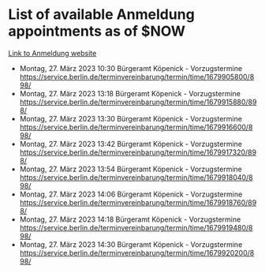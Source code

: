 # List of available Anmeldung appointments as of $NOW
[Link to Anmeldung website](https://service.berlin.de/terminvereinbarung/termin/tag.php?termin=1&anliegen[]=120686&dienstleisterlist=122210,122217,327316,122219,327312,122227,327314,122231,327346,122243,327348,122254,122252,329742,122260,329745,122262,329748,122271,327278,122273,327274,122277,327276,330436,122280,327294,122282,327290,122284,327292,122291,327270,122285,327266,122286,327264,122296,327268,150230,329760,122297,327286,122294,327284,122312,329763,122314,329775,122304,327330,122311,327334,122309,327332,317869,122281,327352,122279,329772,122283,122276,327324,122274,327326,122267,329766,122246,327318,122251,327320,122257,327322,122208,327298,122226,327300&herkunft=http%3A%2F%2Fservice.berlin.de%2Fdienstleistung%2F120686%2F)
- Montag, 27. März 2023 10:30 Bürgeramt Köpenick - Vorzugstermine https://service.berlin.de/terminvereinbarung/termin/time/1679905800/898/
- Montag, 27. März 2023 13:18 Bürgeramt Köpenick - Vorzugstermine https://service.berlin.de/terminvereinbarung/termin/time/1679915880/898/
- Montag, 27. März 2023 13:30 Bürgeramt Köpenick - Vorzugstermine https://service.berlin.de/terminvereinbarung/termin/time/1679916600/898/
- Montag, 27. März 2023 13:42 Bürgeramt Köpenick - Vorzugstermine https://service.berlin.de/terminvereinbarung/termin/time/1679917320/898/
- Montag, 27. März 2023 13:54 Bürgeramt Köpenick - Vorzugstermine https://service.berlin.de/terminvereinbarung/termin/time/1679918040/898/
- Montag, 27. März 2023 14:06 Bürgeramt Köpenick - Vorzugstermine https://service.berlin.de/terminvereinbarung/termin/time/1679918760/898/
- Montag, 27. März 2023 14:18 Bürgeramt Köpenick - Vorzugstermine https://service.berlin.de/terminvereinbarung/termin/time/1679919480/898/
- Montag, 27. März 2023 14:30 Bürgeramt Köpenick - Vorzugstermine https://service.berlin.de/terminvereinbarung/termin/time/1679920200/898/
